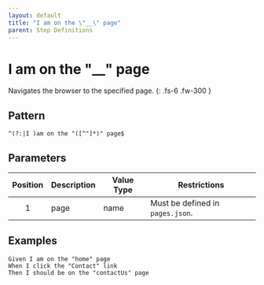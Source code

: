 ```yaml
---
layout: default
title: "I am on the \"__\" page"
parent: Step Definitions
---
```


# I am on the "\_\_" page

Navigates the browser to the specified page.
{: .fs-6 .fw-300 }

## Pattern

```
^(?:|I )am on the "([^"]*)" page$
```

## Parameters

| Position | Description | Value Type | Restrictions                     |
| :------: | ----------- | ---------- | -------------------------------- |
|    1     | page        | name       | Must be defined in `pages.json`. |

## Examples

```gherkin
Given I am on the "home" page
When I click the "Contact" link
Then I should be on the "contactUs" page
```